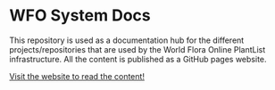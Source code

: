 # WFO System Docs

This repository is used as a documentation hub for the different 
projects/repositories that are used by the World Flora Online 
PlantList infrastructure. All the content is published as 
a GitHub pages website.

[Visit the website to read the content!](https://plant-list-docs.rbge.info/)

